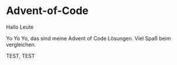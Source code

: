 # Advent-of-Code

Hallo Leute

Yo Yo Yo, das sind meine Advent of Code Lösungen. Viel Spaß beim vergleichen.

TEST, TEST